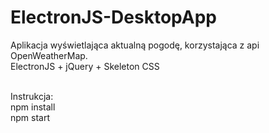 # ElectronJS-DesktopApp
Aplikacja wyświetlająca aktualną pogodę, korzystająca z api OpenWeatherMap.<br>
ElectronJS + jQuery + Skeleton CSS<br><br>

Instrukcja:<br>
npm install<br>
npm start